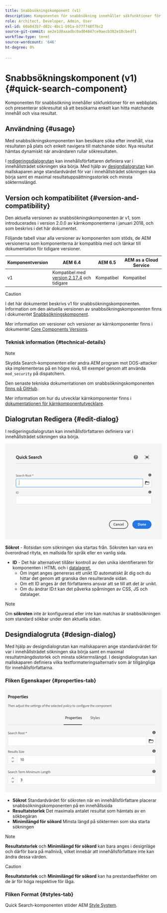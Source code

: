 ```yaml
---
title: Snabbsökningskomponent (v1)
description: Komponenten för snabbsökning innehåller sökfunktioner för en webbplats och presenterar sökresultat så att besökarna kan söka på webbplatsen och filtrera resultaten.
role: Architect, Developer, Admin, User
exl-id: 60a043b7-d82c-4bc1-b91a-b77f748f7bc2
source-git-commit: ae2e1d0aaadbc0ad04847ce9aecb382e10cbedf1
workflow-type: tm+mt
source-wordcount: '646'
ht-degree: 0%

---
```


# Snabbsökningskomponent (v1) {#quick-search-component}

Komponenten för snabbsökning innehåller sökfunktioner för en webbplats och presenterar sökresultat så att besökarna enkelt kan hitta matchande innehåll och visa resultat.

## Användning {#usage}

Med snabbsökningskomponenten kan besökare söka efter innehåll, visa resultaten på plats och enkelt navigera till matchande sidor. Nya resultat hämtas dynamiskt när användaren rullar sökresultaten.

I [redigeringsdialogrutan](#edit-dialog) kan innehållsförfattaren definiera var i innehållsträdet sökningen ska börja. Med hjälp av [designdialogrutan](#design-dialog) kan mallskaparen ange standardvärdet för var i innehållsträdet sökningen ska börja samt en maximal resultatuppsättningsstorlek och minsta söktermslängd.

## Version och kompatibilitet {#version-and-compatibility}

Den aktuella versionen av snabbsökningskomponenten är v1, som introducerades i version 2.0.0 av kärnkomponenterna i januari 2018, och som beskrivs i det här dokumentet.

Följande tabell visar alla versioner av komponenten som stöds, de AEM versionerna som komponenterna är kompatibla med och länkar till dokumentation för tidigare versioner.

| Komponentversion | AEM 6.4 | AEM 6.5 | AEM as a Cloud Service |
|--- |--- |--- |---|
| v1 | Kompatibel med <br>[version 2.17.4](/help/versions.md) och tidigare | Kompatibel | Kompatibel |

>[!CAUTION]
>
>I det här dokumentet beskrivs v1 för snabbsökningskomponenten.
>Information om den aktuella versionen av snabbsökningskomponenten finns i dokumentet [Snabbsökningskomponent](/help/components/quick-search.md).

Mer information om versioner och versioner av kärnkomponenter finns i dokumentet [Core Components Versions](/help/versions.md).

### Teknisk information {#technical-details}

>[!NOTE]
>
>Skydda Search-komponenten eller andra AEM program mot DOS-attacker ska implementeras på en högre nivå, till exempel genom att använda `mod_security` på dispatchern.

Den senaste tekniska dokumentationen om snabbsökningskomponenten [finns på GitHub](https://adobe.com/go/aem_cmp_tech_search_v1).

Mer information om hur du utvecklar kärnkomponenter finns i [dokumentationen för kärnkomponentutvecklare](/help/developing/overview.md).

## Dialogrutan Redigera {#edit-dialog}

I redigeringsdialogrutan kan innehållsförfattaren definiera var i innehållsträdet sökningen ska börja.

![Redigeringsdialogrutan för snabbsökningskomponenten](/help/assets/quick-search-edit.png)

**Sökrot** - Rotsidan som sökningen ska startas från. Sökroten kan vara en överordnad rityta, en mallsida för språk eller en vanlig sida.
* **ID** - Det här alternativet tillåter kontroll av den unika identifieraren för komponenten i HTML och i [datalagret.](/help/developing/data-layer/overview.md)
   * Om inget anges genereras ett unikt ID automatiskt åt dig och du hittar det genom att granska den resulterande sidan.
   * Om ett ID anges är det författarens ansvar att se till att det är unikt.
   * Om du ändrar ID:t kan det påverka spårningen av CSS, JS och datalager.

>[!NOTE]
>
>Om **sökroten** inte är konfigurerad eller inte kan matchas är snabbsökningen som standard sökbar under den aktuella sidan.

## Designdialogruta {#design-dialog}

Med hjälp av designdialogrutan kan mallskaparen ange standardvärdet för var i innehållsträdet sökningen ska börja samt en maximal resultatmängdsstorlek och minsta söktermslängd. I designdialogrutan kan mallskaparen definiera vilka textformateringsalternativ som är tillgängliga för innehållsförfattarna.

### Fliken Egenskaper {#properties-tab}

![Snabbsökningskomponentens designdialogruta](/help/assets/quick-search-design.png)

* **Sökrot**
Standardvärdet för sökroten när en innehållsförfattare placerar snabbsökningskomponenten på en innehållssida
* **Resultatstorlek**
Det maximala antalet resultat som hämtats av en sökbegäran
* **Minimilängd för sökord**
Minsta längd på söktermen som ska starta sökningen

>[!NOTE]
>
>**Resultatstorlek** och **Minimilängd för sökord** kan bara anges i designläge och därför bara på mallnivå, vilket innebär att innehållsförfattare inte kan ändra dessa värden.

>[!CAUTION]
>
>**Resultatstorlek** och **Minimilängd för sökord** kan ha prestandaeffekter om de är för höga respektive för låga.

### Fliken Format {#styles-tab}

Quick Search-komponenten stöder AEM [Style System](/help/get-started/authoring.md#component-styling).
